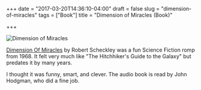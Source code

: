 +++
date = "2017-03-20T14:36:10-04:00"
draft = false
slug = "dimension-of-miracles"
tags = ["Book"]
title = "Dimension of Miracles (Book)"

+++

![Dimension of Miracles](/img/2017/DimensionOfMiracles.jpg)

[Dimension Of Miracles](https://www.goodreads.com/book/show/668634.Dimension_of_Miracles) by Robert Scheckley was a fun Science Fiction romp from 1968. It felt very much like "The Hitchhiker's Guide to the Galaxy" but predates it by many years. 

I thought it was funny, smart, and clever. The audio book is read by John Hodgman, who did a fine job.
